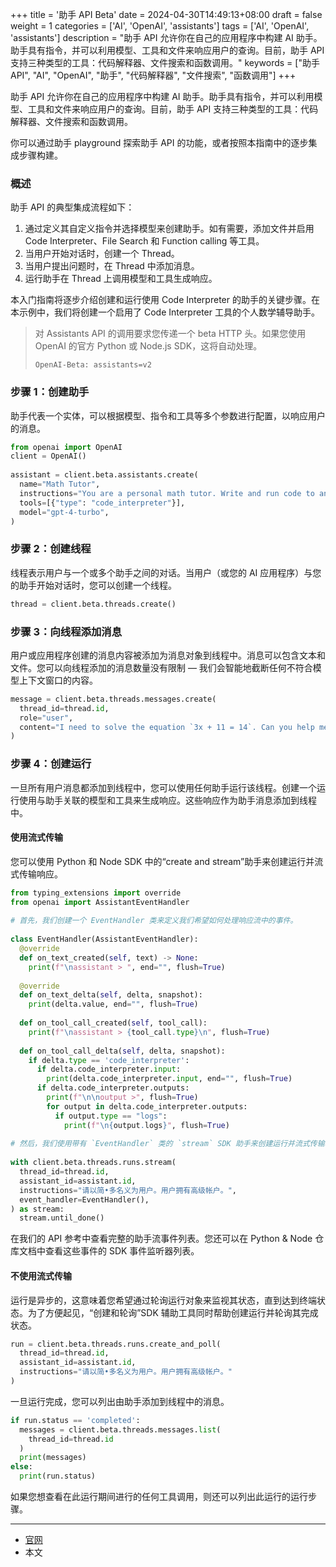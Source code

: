 +++
title = '助手 API Beta'
date = 2024-04-30T14:49:13+08:00
draft = false
weight = 1
categories = ['AI', 'OpenAI', 'assistants']
tags = ['AI', 'OpenAI', 'assistants']
description = "助手 API 允许你在自己的应用程序中构建 AI 助手。助手具有指令，并可以利用模型、工具和文件来响应用户的查询。目前，助手 API 支持三种类型的工具：代码解释器、文件搜索和函数调用。"
keywords = ["助手 API", "AI", "OpenAI", "助手", "代码解释器", "文件搜索", "函数调用"]
+++

助手 API 允许你在自己的应用程序中构建 AI 助手。助手具有指令，并可以利用模型、工具和文件来响应用户的查询。目前，助手 API 支持三种类型的工具：代码解释器、文件搜索和函数调用。

你可以通过助手 playground 探索助手 API 的功能，或者按照本指南中的逐步集成步骤构建。

### 概述

助手 API 的典型集成流程如下：

1. 通过定义其自定义指令并选择模型来创建助手。如有需要，添加文件并启用 Code Interpreter、File Search 和 Function calling 等工具。
2. 当用户开始对话时，创建一个 Thread。
3. 当用户提出问题时，在 Thread 中添加消息。
4. 运行助手在 Thread 上调用模型和工具生成响应。

本入门指南将逐步介绍创建和运行使用 Code Interpreter 的助手的关键步骤。在本示例中，我们将创建一个启用了 Code Interpreter 工具的个人数学辅导助手。

> 对 Assistants API 的调用要求您传递一个 beta HTTP 头。如果您使用 OpenAI 的官方 Python 或 Node.js SDK，这将自动处理。
> ```
> OpenAI-Beta: assistants=v2
> ```

### 步骤 1：创建助手

助手代表一个实体，可以根据模型、指令和工具等多个参数进行配置，以响应用户的消息。

```python
from openai import OpenAI
client = OpenAI()
  
assistant = client.beta.assistants.create(
  name="Math Tutor",
  instructions="You are a personal math tutor. Write and run code to answer math questions.",
  tools=[{"type": "code_interpreter"}],
  model="gpt-4-turbo",
)
```

### 步骤 2：创建线程

线程表示用户与一个或多个助手之间的对话。当用户（或您的 AI 应用程序）与您的助手开始对话时，您可以创建一个线程。

```python
thread = client.beta.threads.create()
```

### 步骤 3：向线程添加消息

用户或应用程序创建的消息内容被添加为消息对象到线程中。消息可以包含文本和文件。您可以向线程添加的消息数量没有限制 — 我们会智能地截断任何不符合模型上下文窗口的内容。

```python
message = client.beta.threads.messages.create(
  thread_id=thread.id,
  role="user",
  content="I need to solve the equation `3x + 11 = 14`. Can you help me?"
)
```

### 步骤 4：创建运行

一旦所有用户消息都添加到线程中，您可以使用任何助手运行该线程。创建一个运行使用与助手关联的模型和工具来生成响应。这些响应作为助手消息添加到线程中。

#### 使用流式传输

您可以使用 Python 和 Node SDK 中的“create and stream”助手来创建运行并流式传输响应。 

```python
from typing_extensions import override
from openai import AssistantEventHandler
 
# 首先，我们创建一个 EventHandler 类来定义我们希望如何处理响应流中的事件。
 
class EventHandler(AssistantEventHandler):    
  @override
  def on_text_created(self, text) -> None:
    print(f"\nassistant > ", end="", flush=True)
      
  @override
  def on_text_delta(self, delta, snapshot):
    print(delta.value, end="", flush=True)
      
  def on_tool_call_created(self, tool_call):
    print(f"\nassistant > {tool_call.type}\n", flush=True)
  
  def on_tool_call_delta(self, delta, snapshot):
    if delta.type == 'code_interpreter':
      if delta.code_interpreter.input:
        print(delta.code_interpreter.input, end="", flush=True)
      if delta.code_interpreter.outputs:
        print(f"\n\noutput >", flush=True)
        for output in delta.code_interpreter.outputs:
          if output.type == "logs":
            print(f"\n{output.logs}", flush=True)
 
# 然后，我们使用带有 `EventHandler` 类的 `stream` SDK 助手来创建运行并流式传输响应。
 
with client.beta.threads.runs.stream(
  thread_id=thread.id,
  assistant_id=assistant.id,
  instructions="请以简•多名义为用户。用户拥有高级帐户。",
  event_handler=EventHandler(),
) as stream:
  stream.until_done()
```

在我们的 API 参考中查看完整的助手流事件列表。您还可以在 Python & Node 仓库文档中查看这些事件的 SDK 事件监听器列表。

#### 不使用流式传输

运行是异步的，这意味着您希望通过轮询运行对象来监视其状态，直到达到终端状态。为了方便起见，“创建和轮询”SDK 辅助工具同时帮助创建运行并轮询其完成状态。

```python
run = client.beta.threads.runs.create_and_poll(
  thread_id=thread.id,
  assistant_id=assistant.id,
  instructions="请以简•多名义为用户。用户拥有高级帐户。"
)
```

一旦运行完成，您可以列出由助手添加到线程中的消息。

```python
if run.status == 'completed': 
  messages = client.beta.threads.messages.list(
    thread_id=thread.id
  )
  print(messages)
else:
  print(run.status)
```

如果您想查看在此运行期间进行的任何工具调用，则还可以列出此运行的运行步骤。

---

- [官网](https://platform.openai.com/docs/assistants/overview)
- 本文
    <!-- - [博客 - 从零开始学AI](...) -->
    <!-- - [微信 - 从零开始学AI](...) -->
    <!-- - [CSDN - 从零开始学AI](...) -->
    <!-- - [掘金 - 从零开始学AI](...) -->
    <!-- - [知乎 - 从零开始学AI](...) -->
    <!-- - [阿里云 - 从零开始学AI](...) -->
    <!-- - [腾讯云 - 从零开始学AI](...) -->
